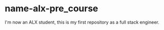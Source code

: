 # name-alx-pre_course
I'm now an ALX student, this is my first repository as a full stack engineer.
